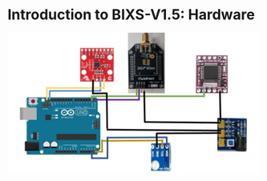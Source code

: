 # Introduction to BIXS-V1.5: Hardware
![image](https://github.com/TKU-STL/Docs/blob/main/BIXS-V1.5/BIXS.jpeg)
